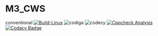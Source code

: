 # M3_CWS
conventional
[![Build-Linux](https://github.com/pallavi9019/M3_CWS/actions/workflows/main.yml/badge.svg)](https://github.com/pallavi9019/M3_Car_Wiper_System/actions/workflows/main.yml)
![codiga](https://api.codiga.io/project/32953/score/svg)
![codecy](https://api.codiga.io/project/32953/status/svg)
[![Cppcheck Analysis](https://github.com/pallavi9019/M3_Car-Wiper-System/actions/workflows/c-cppcheck.yml/badge.svg)](https://github.com/pallavi9019/M3_Car-Wiper-System/actions/workflows/c-cppcheck.yml)
[![Codacy Badge](https://app.codacy.com/project/badge/Grade/792bb52da2ab42659be33137430eac59)](https://www.codacy.com/gh/pallavi9019/M3_Car-Wiper-System/dashboard?utm_source=github.com&amp;utm_medium=referral&amp;utm_content=pallavi9019/M3_Car-Wiper-System&amp;utm_campaign=Badge_Grade)
